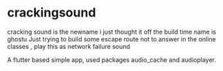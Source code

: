# crackingsound
cracking sound is the newname i just thought it off the build time name is ghostu 
Just trying to build some escape route not to answer in the online classes , play this as network failure sound

A flutter based simple app, used packages audio_cache and audioplayer. 
